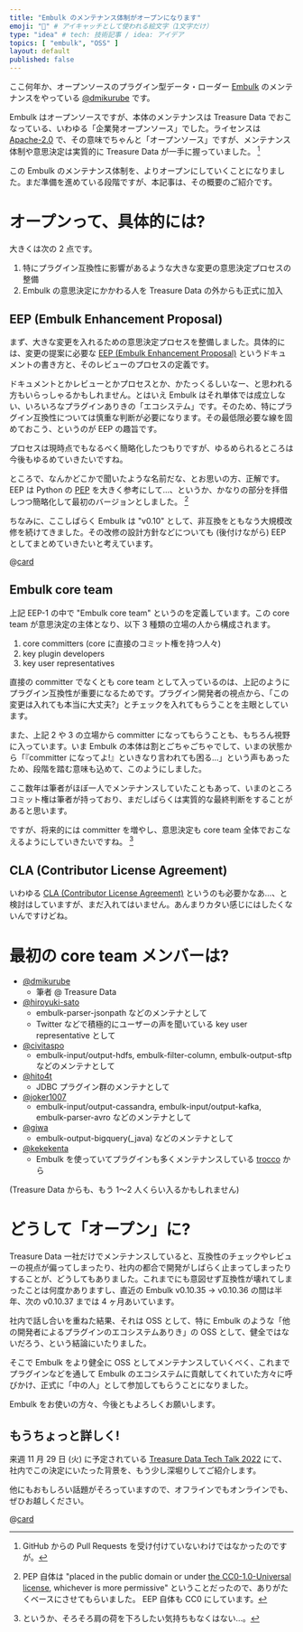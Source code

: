 ```yaml
---
title: "Embulk のメンテナンス体制がオープンになります"
emoji: "🛫️" # アイキャッチとして使われる絵文字（1文字だけ）
type: "idea" # tech: 技術記事 / idea: アイデア
topics: [ "embulk", "OSS" ]
layout: default
published: false
---
```


ここ何年か、オープンソースのプラグイン型データ・ローダー [Embulk](https://www.embulk.org/) のメンテナンスをやっている [@dmikurube](https://github.com/dmikurube) です。

Embulk はオープンソースですが、本体のメンテナンスは Treasure Data でおこなっている、いわゆる「企業発オープンソース」でした。ライセンスは [Apache-2.0](https://www.apache.org/licenses/LICENSE-2.0) で、その意味でちゃんと「オープンソース」ですが、メンテナンス体制や意思決定は実質的に Treasure Data が一手に握っていました。 [^pull-requests]

[^pull-requests]: GitHub からの Pull Requests を受け付けていないわけではなかったのですが。

この Embulk のメンテナンス体制を、よりオープンにしていくことになりました。まだ準備を進めている段階ですが、本記事は、その概要のご紹介です。

オープンって、具体的には?
==========================

大きくは次の 2 点です。

1. 特にプラグイン互換性に影響があるような大きな変更の意思決定プロセスの整備
2. Embulk の意思決定にかかわる人を Treasure Data の外からも正式に加入

EEP (Embulk Enhancement Proposal)
----------------------------------

まず、大きな変更を入れるための意思決定プロセスを整備しました。具体的には、変更の提案に必要な [EEP (Embulk Enhancement Proposal)](https://github.com/embulk/embulk/blob/master/docs/eeps/eep-0001.md) というドキュメントの書き方と、そのレビューのプロセスの定義です。

ドキュメントとかレビューとかプロセスとか、かたっくるしいなー、と思われる方もいらっしゃるかもしれません。とはいえ Embulk はそれ単体では成立しない、いろいろなプラグインありきの「エコシステム」です。そのため、特にプラグイン互換性については慎重な判断が必要になります。その最低限必要な線を固めておこう、というのが EEP の趣旨です。

プロセスは現時点でもなるべく簡略化したつもりですが、ゆるめられるところは今後もゆるめていきたいですね。

ところで、なんかどこかで聞いたような名前だな、とお思いの方、正解です。 EEP は Python の [PEP](https://peps.python.org/pep-0001/) を大きく参考にして…、というか、かなりの部分を拝借しつつ簡略化して最初のバージョンとしました。 [^pep-cc0]

[^pep-cc0]: PEP 自体は "placed in the public domain or under [the CC0-1.0-Universal license](https://creativecommons.org/publicdomain/zero/1.0/deed.en), whichever is more permissive" ということだったので、ありがたくベースにさせてもらいました。 EEP 自体も CC0 にしています。

ちなみに、ここしばらく Embulk は "v0.10" として、非互換をともなう大規模改修を続けてきました。その改修の設計方針などについても (後付けながら) EEP としてまとめていきたいと考えています。

@[card](https://zenn.dev/dmikurube/articles/get-ready-for-embulk-v0-11-and-v1-0)

Embulk core team
-----------------

上記 EEP-1 の中で "Embulk core team" というのを定義しています。この core team が意思決定の主体となり、以下 3 種類の立場の人から構成されます。

1. core committers (core に直接のコミット権を持つ人々)
2. key plugin developers
3. key user representatives

直接の committer でなくとも core team として入っているのは、上記のようにプラグイン互換性が重要になるためです。プラグイン開発者の視点から、「この変更は入れても本当に大丈夫?」とチェックを入れてもらうことを主眼としています。

また、上記 2 や 3 の立場から committer になってもらうことも、もちろん視野に入っています。いま Embulk の本体は割とごちゃごちゃでして、いまの状態から「『committer になってよ!』といきなり言われても困る…」という声もあったため、段階を踏む意味も込めて、このようにしました。

ここ数年は筆者がほぼ一人でメンテナンスしていたこともあって、いまのところコミット権は筆者が持っており、まだしばらくは実質的な最終判断をすることがあると思います。

ですが、将来的には committer を増やし、意思決定も core team 全体でおこなえるようにしていきたいですね。 [^weight-off]

[^weight-off]: というか、そろそろ肩の荷を下ろしたい気持ちもなくはない…。

CLA (Contributor License Agreement)
------------------------------------

いわゆる [CLA (Contributor License Agreement)](https://en.wikipedia.org/wiki/Contributor_License_Agreement) というのも必要かなあ…、と検討はしていますが、まだ入れてはいません。あんまりカタい感じにはしたくないんですけどね。

最初の core team メンバーは?
=============================

* [@dmikurube](https://github.com/dmikurube)
  * 筆者 @ Treasure Data
* [@hiroyuki-sato](https://github.com/hiroyuki-sato)
  * embulk-parser-jsonpath などのメンテナとして
  * Twitter などで積極的にユーザーの声を聞いている key user representative として
* [@civitaspo](https://github.com/civitaspo)
  * embulk-input/output-hdfs, embulk-filter-column, embulk-output-sftp などのメンテナとして
* [@hito4t](https://github.com/hito4t)
  * JDBC プラグイン群のメンテナとして
* [@joker1007](https://github.com/joker1007)
  * embulk-input/output-cassandra, embulk-input/output-kafka, embulk-parser-avro などのメンテナとして
* [@giwa](https://github.com/giwa)
  * embulk-output-bigquery(_java) などのメンテナとして
* [@kekekenta](https://github.com/kekekenta)
  * Embulk を使っていてプラグインも多くメンテナンスしている [trocco](https://trocco.io/) から

(Treasure Data からも、もう 1〜2 人くらい入るかもしれません)

どうして「オープン」に?
========================

Treasure Data 一社だけでメンテナンスしていると、互換性のチェックやレビューの視点が偏ってしまったり、社内の都合で開発がしばらく止まってしまったりすることが、どうしてもありました。これまでにも意図せず互換性が壊れてしまったことは何度かありますし、直近の Embulk v0.10.35 → v0.10.36 の間は半年、次の v0.10.37 までは 4 ヶ月あいています。

社内で話し合いを重ねた結果、それは OSS として、特に Embulk のような「他の開発者によるプラグインのエコシステムありき」の OSS として、健全ではないだろう、という結論にいたりました。

そこで Embulk をより健全に OSS としてメンテナンスしていくべく、これまでプラグインなどを通して Embulk のエコシステムに貢献してくれていた方々に呼びかけ、正式に「中の人」として参加してもらうことになりました。

Embulk をお使いの方々、今後ともよろしくお願いします。

もうちょっと詳しく!
--------------------

来週 11 月 29 日 (火) に予定されている [Treasure Data Tech Talk 2022](https://techplay.jp/event/879660) にて、社内でこの決定にいたった背景を、もう少し深堀りしてご紹介します。

他にもおもしろい話題がそろっていますので、オフラインでもオンラインでも、ぜひお越しください。

@[card](https://techplay.jp/event/879660)
